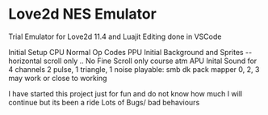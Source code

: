 # Love2d NES Emulator
 Trial Emulator for Love2d 11.4 and Luajit
 Editing done in VSCode
 
 Initial Setup 
 CPU Normal Op Codes 
 PPU Initial Background and Sprites 
 -- horizontal scroll only .. No Fine Scroll only course atm 
 APU Inital Sound for 4 channels 2 pulse, 1 triangle, 1 noise 
 playable:
 smb
 dk
 pack
 mapper 0, 2, 3 may work or close to working 
 
 I have started this project just for fun and do not know how much I will continue but its been a ride 
 Lots of Bugs/ bad behaviours 
 
